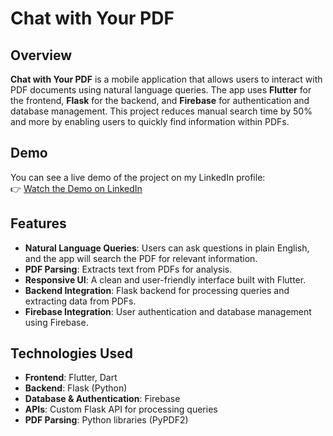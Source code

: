 # Chat with Your PDF

## Overview
**Chat with Your PDF** is a mobile application that allows users to interact with PDF documents using natural language queries. The app uses **Flutter** for the frontend, **Flask** for the backend, and **Firebase** for authentication and database management. This project reduces manual search time by 50% and more by enabling users to quickly find information within PDFs.

## Demo
You can see a live demo of the project on my LinkedIn profile:  
👉 [Watch the Demo on LinkedIn](https://www.linkedin.com/in/mariam-alquraan/)

## Features
- **Natural Language Queries**: Users can ask questions in plain English, and the app will search the PDF for relevant information.
- **PDF Parsing**: Extracts text from PDFs for analysis.
- **Responsive UI**: A clean and user-friendly interface built with Flutter.
- **Backend Integration**: Flask backend for processing queries and extracting data from PDFs.
- **Firebase Integration**: User authentication and database management using Firebase.

## Technologies Used
- **Frontend**: Flutter, Dart
- **Backend**: Flask (Python)
- **Database & Authentication**: Firebase
- **APIs**: Custom Flask API for processing queries
- **PDF Parsing**: Python libraries (PyPDF2)
